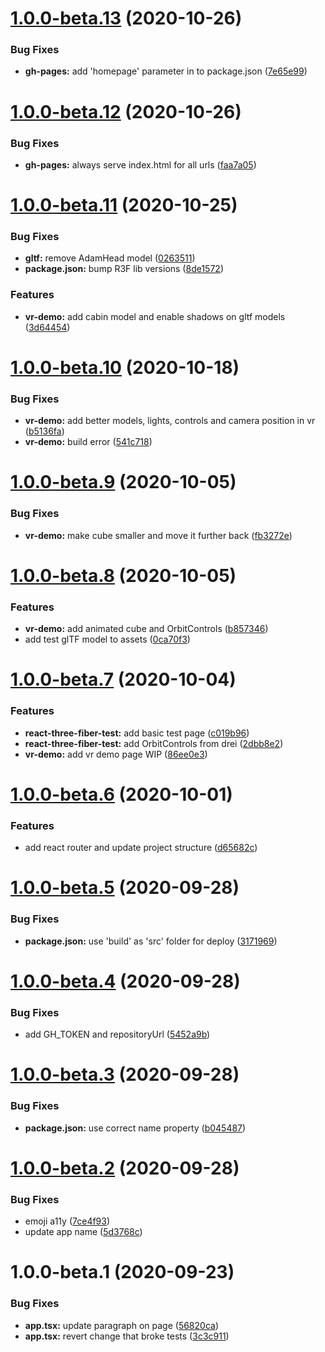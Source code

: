 # [1.0.0-beta.13](https://github.com/mapviz-app/mapviz-app.github.io/compare/v1.0.0-beta.12...v1.0.0-beta.13) (2020-10-26)


### Bug Fixes

* **gh-pages:** add 'homepage' parameter in to package.json ([7e65e99](https://github.com/mapviz-app/mapviz-app.github.io/commit/7e65e9978dc2ff61eadb63eb9713031a4df25232))

# [1.0.0-beta.12](https://github.com/mapviz-app/mapviz-app.github.io/compare/v1.0.0-beta.11...v1.0.0-beta.12) (2020-10-26)


### Bug Fixes

* **gh-pages:** always serve index.html for all urls ([faa7a05](https://github.com/mapviz-app/mapviz-app.github.io/commit/faa7a05a1f520fa764600476b5de21d464352fb7))

# [1.0.0-beta.11](https://github.com/mapviz-app/mapviz-app.github.io/compare/v1.0.0-beta.10...v1.0.0-beta.11) (2020-10-25)


### Bug Fixes

* **gltf:** remove AdamHead model ([0263511](https://github.com/mapviz-app/mapviz-app.github.io/commit/026351117685b5f69aef58f62619adee4db95fb9))
* **package.json:** bump R3F lib versions ([8de1572](https://github.com/mapviz-app/mapviz-app.github.io/commit/8de1572bbc84218a5f34641c0e3bbff89f45c82c))


### Features

* **vr-demo:** add cabin model and enable shadows on gltf models ([3d64454](https://github.com/mapviz-app/mapviz-app.github.io/commit/3d644548ccf35baf33cd5843408bac7d55cc013f))

# [1.0.0-beta.10](https://github.com/mapviz-app/mapviz-app.github.io/compare/v1.0.0-beta.9...v1.0.0-beta.10) (2020-10-18)


### Bug Fixes

* **vr-demo:** add better models, lights, controls and camera position in vr ([b5136fa](https://github.com/mapviz-app/mapviz-app.github.io/commit/b5136faf8d68514ef6c6c8125e1f77bd63933992))
* **vr-demo:** build error ([541c718](https://github.com/mapviz-app/mapviz-app.github.io/commit/541c71813064c941803f1d4756b9fcf8960c2667))

# [1.0.0-beta.9](https://github.com/mapviz-app/mapviz-app.github.io/compare/v1.0.0-beta.8...v1.0.0-beta.9) (2020-10-05)


### Bug Fixes

* **vr-demo:** make cube smaller and move it further back ([fb3272e](https://github.com/mapviz-app/mapviz-app.github.io/commit/fb3272e6463d206a4db04bedfeca375ec27bd966))

# [1.0.0-beta.8](https://github.com/mapviz-app/mapviz-app.github.io/compare/v1.0.0-beta.7...v1.0.0-beta.8) (2020-10-05)


### Features

* **vr-demo:** add animated cube and OrbitControls ([b857346](https://github.com/mapviz-app/mapviz-app.github.io/commit/b857346f16be788e12a380dd4b21a3d236b2a015))
* add test glTF model to assets ([0ca70f3](https://github.com/mapviz-app/mapviz-app.github.io/commit/0ca70f3abd488c3fb5580fd8a4e5d55bf1154fe1))

# [1.0.0-beta.7](https://github.com/mapviz-app/mapviz-app.github.io/compare/v1.0.0-beta.6...v1.0.0-beta.7) (2020-10-04)


### Features

* **react-three-fiber-test:** add basic test page ([c019b96](https://github.com/mapviz-app/mapviz-app.github.io/commit/c019b966a317383c73e8a2417798be52fadff248))
* **react-three-fiber-test:** add OrbitControls from drei ([2dbb8e2](https://github.com/mapviz-app/mapviz-app.github.io/commit/2dbb8e2360480c91ae71f44ae533ad756fc6a623))
* **vr-demo:** add vr demo page WIP ([86ee0e3](https://github.com/mapviz-app/mapviz-app.github.io/commit/86ee0e32ccb77696db91785a61d9f28eaac48a3c))

# [1.0.0-beta.6](https://github.com/mapviz-app/mapviz-app.github.io/compare/v1.0.0-beta.5...v1.0.0-beta.6) (2020-10-01)


### Features

* add react router and update project structure ([d65682c](https://github.com/mapviz-app/mapviz-app.github.io/commit/d65682cec28db270a145a6ac6a03887461d07117))

# [1.0.0-beta.5](https://github.com/mapviz-app/mapviz-app.github.io/compare/v1.0.0-beta.4...v1.0.0-beta.5) (2020-09-28)


### Bug Fixes

* **package.json:** use 'build' as 'src' folder for deploy ([3171969](https://github.com/mapviz-app/mapviz-app.github.io/commit/31719691c1a93981b227d9cfa1ee7f9ec834ef53))

# [1.0.0-beta.4](https://github.com/mapviz-app/mapviz-app.github.io/compare/v1.0.0-beta.3...v1.0.0-beta.4) (2020-09-28)


### Bug Fixes

* add GH_TOKEN and repositoryUrl ([5452a9b](https://github.com/mapviz-app/mapviz-app.github.io/commit/5452a9bae832ce3023c8a197a0954833d5935d51))

# [1.0.0-beta.3](https://github.com/mapviz-app/mapviz-app.github.io/compare/v1.0.0-beta.2...v1.0.0-beta.3) (2020-09-28)


### Bug Fixes

* **package.json:** use correct name property ([b045487](https://github.com/mapviz-app/mapviz-app.github.io/commit/b0454873f68b1283489f9430f94d498b09cc7b1e))

# [1.0.0-beta.2](https://github.com/mapviz-app/mapviz-app.github.io/compare/v1.0.0-beta.1...v1.0.0-beta.2) (2020-09-28)


### Bug Fixes

* emoji a11y ([7ce4f93](https://github.com/mapviz-app/mapviz-app.github.io/commit/7ce4f93b9a16138edd565684d3f5bbd483520d61))
* update app name ([5d3768c](https://github.com/mapviz-app/mapviz-app.github.io/commit/5d3768cff6b08d86ddfeea6972903dad007169c0))

# 1.0.0-beta.1 (2020-09-23)


### Bug Fixes

* **app.tsx:**  update paragraph on page ([56820ca](https://github.com/godzillacorporation/godzillacorporation.github.io/commit/56820caa4da103ec99cc0d6f2c21947dfc2955ad))
* **app.tsx:** revert change that broke tests ([3c3c911](https://github.com/godzillacorporation/godzillacorporation.github.io/commit/3c3c91124a8ad8661a4a26ca17f720b628be9854))
